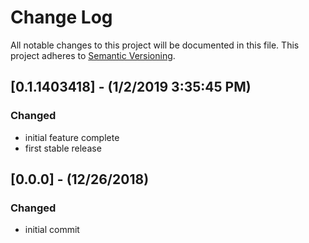 # Change Log

All notable changes to this project will be documented in this file. This project adheres to [Semantic Versioning](http://semver.org).

## [0.1.1403418] - (1/2/2019 3:35:45 PM)

### Changed

- initial feature complete
- first stable release

## [0.0.0] - (12/26/2018)

### Changed

- initial commit
